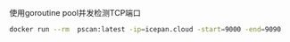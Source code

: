 使用goroutine pool并发检测TCP端口
```bash
docker run --rm  pscan:latest -ip=icepan.cloud -start=9000 -end=9090
```
